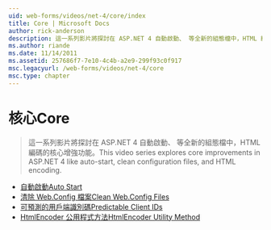 ```yaml
---
uid: web-forms/videos/net-4/core/index
title: Core | Microsoft Docs
author: rick-anderson
description: 這一系列影片將探討在 ASP.NET 4 自動啟動、 等全新的組態檔中，HTML 編碼的核心增強功能。
ms.author: riande
ms.date: 11/14/2011
ms.assetid: 257686f7-7e10-4c4b-a2e9-299f93c0f917
msc.legacyurl: /web-forms/videos/net-4/core
msc.type: chapter
---
```

<a name="core"></a><span data-ttu-id="4384a-103">核心</span><span class="sxs-lookup"><span data-stu-id="4384a-103">Core</span></span>
====================
> <span data-ttu-id="4384a-104">這一系列影片將探討在 ASP.NET 4 自動啟動、 等全新的組態檔中，HTML 編碼的核心增強功能。</span><span class="sxs-lookup"><span data-stu-id="4384a-104">This video series explores core improvements in ASP.NET 4 like auto-start, clean configuration files, and HTML encoding.</span></span>


- [<span data-ttu-id="4384a-105">自動啟動</span><span class="sxs-lookup"><span data-stu-id="4384a-105">Auto Start</span></span>](aspnet-4-quick-hit-auto-start.md)
- [<span data-ttu-id="4384a-106">清除 Web.Config 檔案</span><span class="sxs-lookup"><span data-stu-id="4384a-106">Clean Web.Config Files</span></span>](aspnet-4-quick-hit-clean-webconfig-files.md)
- [<span data-ttu-id="4384a-107">可預測的用戶端識別碼</span><span class="sxs-lookup"><span data-stu-id="4384a-107">Predictable Client IDs</span></span>](aspnet-4-quick-hit-predictable-client-ids.md)
- [<span data-ttu-id="4384a-108">HtmlEncoder 公用程式方法</span><span class="sxs-lookup"><span data-stu-id="4384a-108">HtmlEncoder Utility Method</span></span>](aspnet-4-quick-hit-the-htmlencoder-utility-method.md)
